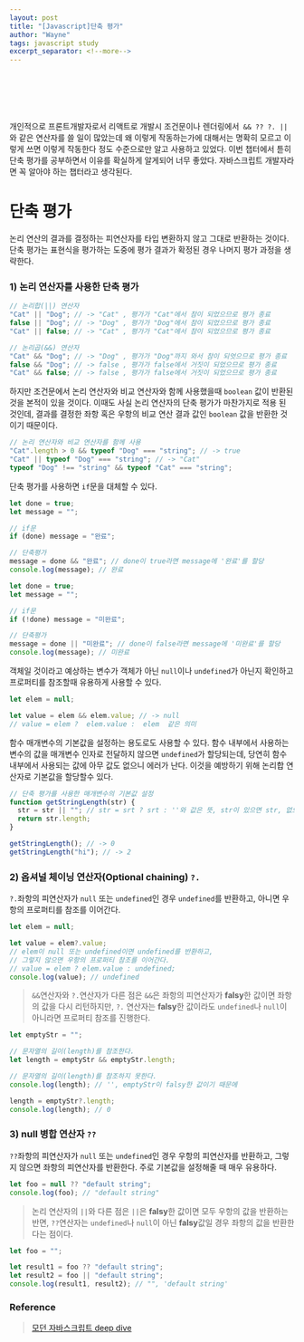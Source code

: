 ```yaml
---
layout: post
title: "[Javascript]단축 평가"
author: "Wayne"
tags: javascript study
excerpt_separator: <!--more-->
---
```


<span style="color:rgba(0,0,0,0)">javascript 개발에서 가장 많이 쓰는 꿀팁이라고!</span>

<!--more-->

<br/><br/><br/>
개인적으로 프론트개발자로서 리액트로 개발시 조건문이나 렌더링에서` && ?? ?. ||`와 같은 연산자를 쓸 일이 많았는데 왜 이렇게 작동하는가에 대해서는 명확히 모르고 이렇게 쓰면 이렇게 작동한다 정도 수준으로만 알고 사용하고 있었다. 이번 챕터에서 튿히 단축 평가를 공부하면서 이유를 확실하게 알게되어 너무 좋았다. 자바스크립트 개발자라면 꼭 알아야 하는 챕터라고 생각된다.

# 단축 평가

논리 연산의 결과를 결정하는 피연산자를 타입 변환하지 않고 그대로 반환하는 것이다. 단축 평가는 표현식을 평가하는 도중에 평가 결과가 확정된 경우 나머지 평가 과정을 생략한다.<br/>

### 1) 논리 연산자를 사용한 단축 평가

```js
// 논리합(||) 연산자
"Cat" || "Dog"; // -> "Cat" , 평가가 "Cat"에서 참이 되었으므로 평가 종료
false || "Dog"; // -> "Dog" , 평가가 "Dog"에서 참이 되었으므로 평가 종료
"Cat" || false; // -> "Cat" , 평가가 "Cat"에서 참이 되었으므로 평가 종료

// 논리곱(&&) 연산자
"Cat" && "Dog"; // -> "Dog" , 평가가 "Dog"까지 와서 참이 되엇으므로 평가 종료
false && "Dog"; // -> false , 평가가 false에서 거짓이 되었으므로 평가 종료
"Cat" && false; // -> false , 평가가 false에서 거짓이 되었으므로 평가 종료
```

하지만 조건문에서 논리 연산자와 비교 연산자와 함께 사용했을때 `boolean` 값이 반환된 것을 본적이 있을 것이다.
이때도 사실 논리 연산자의 단축 평가가 마찬가지로 적용 된 것인데, 결과를 결정한 좌항 혹은 우항의 비교 연산 결과 값인 `boolean` 값을 반환한 것이기 때문이다.

```js
// 논리 연산자와 비교 연산자를 함께 사용
"Cat".length > 0 && typeof "Dog" === "string"; // -> true
"Cat" || typeof "Dog" === "string"; // -> "Cat"
typeof "Dog" !== "string" && typeof "Cat" === "string";
```

단축 평가를 사용하면 `if`문을 대체할 수 있다.

```js
let done = true;
let message = "";

// if문
if (done) message = "완료";

// 단축평가
message = done && "완료"; // done이 true라면 message에 '완료'를 할당
console.log(message); // 완료
```

```js
let done = true;
let message = "";

// if문
if (!done) message = "미완료";

// 단축평가
message = done || "미완료"; // done이 false라면 message에 '미완료'를 할당
console.log(message); // 미완료
```

객체일 것이라고 예상하는 변수가 객체가 아닌 `null`이나 `undefined`가 아닌지 확인하고 프로퍼티를 참조할때 유용하게 사용할 수 있다.

```js
let elem = null;

let value = elem && elem.value; // -> null
// value = elem ?  elem.value :  elem  같은 의미
```

함수 매개변수의 기본값을 설정하는 용도로도 사용할 수 있다. 함수 내부에서 사용하는 변수의 값을 매개변수 인자로 전달하지 않으면 `undefined`가 할당되는데, 당연히 함수 내부에서 사용되는 값에 아무 값도 없으니 에러가 난다. 이것을 예방하기 위해 논리합 연산자로 기본값을 할당할수 있다.

```js
// 단축 평가를 사용한 매개변수의 기본값 설정
function getStringLength(str) {
  str = str || ""; // str = srt ? srt : ''와 값은 뜻, str이 있으면 str, 없으면 ''.
  return str.length;
}

getStringLength(); // -> 0
getStringLength("hi"); // -> 2
```

### 2) 옵셔널 체이닝 연산자(Optional chaining) `?.`

`?.`좌항의 피연산자가 `null` 또는 `undefined`인 경우 `undefined`를 반환하고, 아니면 우항의 프로퍼티를 참조를 이어간다.

```js
let elem = null;

let value = elem?.value;
// elem이 null 또는 undefined이면 undefined를 반환하고,
// 그렇지 않으면 우항의 프로퍼티 참조를 이어간다.
// value = elem ? elem.value : undefined;
console.log(value); // undefined
```

> `&&`연산자와 `?.`연산자가 다른 점은 `&&`은 좌항의 피연산자가 **falsy**한 값이면 좌항의 값을 다시 리턴하지만, `?.` 연산자는 **falsy**한 값이라도 `undefined`나 `null`이 아니라면 프로퍼티 참조를 진행한다.

```js
let emptyStr = "";

// 문자열의 길이(length)를 참조한다.
let length = emptyStr && emptyStr.length;

// 문자열의 길이(length)를 참조하지 못한다.
console.log(length); // '', emptyStr이 falsy한 값이기 때문에

length = emptyStr?.length;
console.log(length); // 0
```

### 3) null 병합 연산자 `??`

`??`좌항의 피연산자가 `null` 또는 `undefined`인 경우 우항의 피연산자를 반환하고, 그렇지 않으면 좌항의 피연산자를 반환한다. 주로 기본값을 설정해줄 때 매우 유용하다.

```js
let foo = null ?? "default string";
console.log(foo); // "default string"
```

> 논리 연산자의 `||`와 다른 점은 `||`은 **falsy**한 값이면 모두 우항의 값을 반환하는 반면, `??`연산자는 `undefined`나 `null`이 아닌 **falsy**값일 경우 좌항의 값을 반환한다는 점이다.

```js
let foo = "";

let result1 = foo ?? "default string";
let result2 = foo || "default string";
console.log(result1, result2); // "", 'default string'
```

### Reference

> [모던 자바스크립트 deep dive](https://wikibook.co.kr/mjs/)
